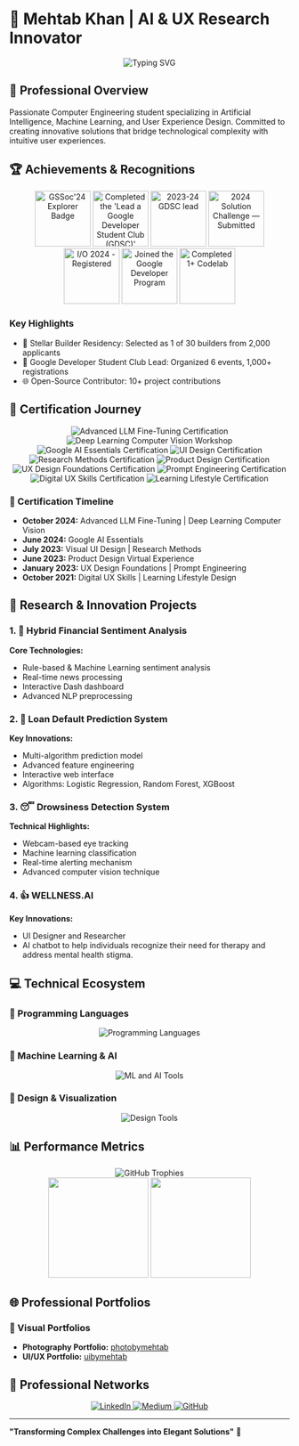 # 🧠 Mehtab Khan | AI & UX Research Innovator

<div align="center">
    <img src="https://readme-typing-svg.demolab.com?font=Fira+Code&pause=1000&color=4B8BBE&center=true&width=600&lines=AI+Researcher+|+Developer+|+UX+Designer" alt="Typing SVG" />
</div>

## 🌟 Professional Overview

Passionate Computer Engineering student specializing in Artificial Intelligence, Machine Learning, and User Experience Design. Committed to creating innovative solutions that bridge technological complexity with intuitive user experiences.

## 🏆 Achievements & Recognitions

<div align="center">
    <img src="https://gssoc.girlscript.tech/badges/1.png?imwidth=96" alt="GSSoc'24 Explorer Badge" width="100"> <img src="https://developers.google.com/static/profile/badges/playlists/gdsc/gdsc-leads/badge.svg" alt="Completed the 'Lead a Google Developer Student Club (GDSC)' pathway" width="100"> <img src="https://developers.google.com/static/profile/badges/community/gdsc/2023/lead/badge.svg" alt="2023-24 GDSC lead" width="100"> <img src="https://developers.google.com/static/profile/badges/events/community/solution-challenge/2024/submitted/badge.svg" alt="2024 Solution Challenge — Submitted" width="100"> <img src="https://developers.google.com/static/profile/badges/events/io/2024/registered/badge.svg" alt="I/O 2024 - Registered" width="100"> <img src="https://developers.google.com/static/profile/badges/profile/created-profile/created_profile.svg" alt="Joined the Google Developer Program" width="100"> <img src="https://developers.google.com/static/profile/badges/codelabs/first-codelab/badge.svg" alt="Completed 1+ Codelab" width="100">
</div>

### Key Highlights
- 🚀 Stellar Builder Residency: Selected as 1 of 30 builders from 2,000 applicants
- 🤝 Google Developer Student Club Lead: Organized 6 events, 1,000+ registrations
- 🌐 Open-Source Contributor: 10+ project contributions

## 🏅 Certification Journey

<div align="center">
    <img src="https://img.shields.io/badge/Advanced%20LLM%20Fine--Tuning-Krish%20C%20Naik-FF6F61?style=for-the-badge&logo=openai&logoColor=white" alt="Advanced LLM Fine-Tuning Certification"/>
    <img src="https://img.shields.io/badge/Deep%20Learning%20Computer%20Vision-Krish%20C%20Naik-4285F4?style=for-the-badge&logo=tensorflow&logoColor=white" alt="Deep Learning Computer Vision Workshop"/>
    <img src="https://img.shields.io/badge/Google%20AI%20Essentials-Certified-4285F4?style=for-the-badge&logo=google&logoColor=white" alt="Google AI Essentials Certification"/>
    <img src="https://img.shields.io/badge/Visual%20UI%20Design-CalArts-FF61F6?style=for-the-badge&logo=adobe&logoColor=white" alt="UI Design Certification"/>
    <img src="https://img.shields.io/badge/Research%20Methods-UoL%20University-009688?style=for-the-badge&logo=academia&logoColor=white" alt="Research Methods Certification"/>
    <img src="https://img.shields.io/badge/Product%20Design-Accenture-00A86B?style=for-the-badge&logo=accenture&logoColor=white" alt="Product Design Certification"/>
    <img src="https://img.shields.io/badge/UX%20Design%20Foundations-Google-4285F4?style=for-the-badge&logo=google&logoColor=white" alt="UX Design Foundations Certification"/>
    <img src="https://img.shields.io/badge/Prompt%20Engineering-Vanderbilt%20University-8E44AD?style=for-the-badge&logo=openai&logoColor=white" alt="Prompt Engineering Certification"/>
    <img src="https://img.shields.io/badge/Digital%20UX%20Skills-Accenture-1ABC9C?style=for-the-badge&logo=accenture&logoColor=white" alt="Digital UX Skills Certification"/>
    <img src="https://img.shields.io/badge/Learning%20Lifestyle-Samsung-1428A0?style=for-the-badge&logo=samsung&logoColor=white" alt="Learning Lifestyle Certification"/>
</div>

### 📅 Certification Timeline
- **October 2024:** Advanced LLM Fine-Tuning | Deep Learning Computer Vision
- **June 2024:** Google AI Essentials
- **July 2023:** Visual UI Design | Research Methods
- **June 2023:** Product Design Virtual Experience
- **January 2023:** UX Design Foundations | Prompt Engineering
- **October 2021:** Digital UX Skills | Learning Lifestyle Design

## 🔬 Research & Innovation Projects

### 1. 📰 Hybrid Financial Sentiment Analysis
**Core Technologies:**
- Rule-based & Machine Learning sentiment analysis
- Real-time news processing
- Interactive Dash dashboard
- Advanced NLP preprocessing

### 2. 💸 Loan Default Prediction System
**Key Innovations:**
- Multi-algorithm prediction model
- Advanced feature engineering
- Interactive web interface
- Algorithms: Logistic Regression, Random Forest, XGBoost

### 3. 😴 Drowsiness Detection System
**Technical Highlights:**
- Webcam-based eye tracking
- Machine learning classification
- Real-time alerting mechanism
- Advanced computer vision technique

### 4. 👍 WELLNESS.AI
**Key Innovations:**
- UI Designer and Researcher
- AI chatbot to help individuals recognize their need for therapy and address mental health stigma.


## 💻 Technical Ecosystem

### 🧩 Programming Languages
<div align="center">
    <img src="https://skillicons.dev/icons?i=python,cpp,r,javascript,html,css" alt="Programming Languages" />
</div>

### 🤖 Machine Learning & AI
<div align="center">
    <img src="https://skillicons.dev/icons?i=tensorflow,pytorch,sklearn,opencv,ai" alt="ML and AI Tools" />
</div>

### 🎨 Design & Visualization
<div align="center">
    <img src="https://skillicons.dev/icons?i=figma" alt="Design Tools" />
</div>

## 📊 Performance Metrics

<div align="center">
    <img src="https://github-profile-trophy.vercel.app/?username=MehtabAsHellic&theme=radical&column=7" alt="GitHub Trophies"/>
</div>

<div align="center">
    <img height="180em" src="https://github-readme-stats.vercel.app/api?username=MehtabAsHellic&show_icons=true&theme=radical&include_all_commits=true&count_private=true"/>
    <img height="180em" src="https://github-readme-stats.vercel.app/api/top-langs/?username=MehtabAsHellic&layout=compact&theme=radical"/>
</div>

## 🌐 Professional Portfolios

### 📸 Visual Portfolios
- **Photography Portfolio:** [photobymehtab](https://sites.google.com/view/photobymehtab)
- **UI/UX Portfolio:** [uibymehtab](https://sites.google.com/view/uibymehtab)

## 🔗 Professional Networks
<div align="center">
    <a href="https://linkedin.com/in/mehtabarkhan">
        <img src="https://img.shields.io/badge/LinkedIn-0077B5?style=for-the-badge&logo=linkedin&logoColor=white" alt="LinkedIn"/>
    </a>
    <a href="https://medium.com/@mehtabakhan">
        <img src="https://img.shields.io/badge/Medium-12100E?style=for-the-badge&logo=medium&logoColor=white" alt="Medium"/>
    </a>
    <a href="https://github.com/MehtabAsHellic">
        <img src="https://img.shields.io/badge/GitHub-181717?style=for-the-badge&logo=github&logoColor=white" alt="GitHub"/>
    </a>
</div>

---

**"Transforming Complex Challenges into Elegant Solutions"** 🚀
